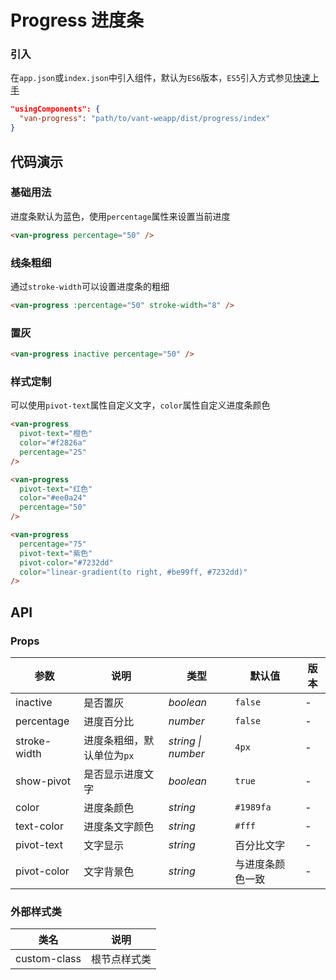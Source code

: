 # Progress 进度条

### 引入
在`app.json`或`index.json`中引入组件，默认为`ES6`版本，`ES5`引入方式参见[快速上手](#/quickstart)

```json
"usingComponents": {
  "van-progress": "path/to/vant-weapp/dist/progress/index"
}
```

## 代码演示

### 基础用法

进度条默认为蓝色，使用`percentage`属性来设置当前进度

```html
<van-progress percentage="50" />
```

### 线条粗细

通过`stroke-width`可以设置进度条的粗细

```html
<van-progress :percentage="50" stroke-width="8" />
```

### 置灰

```html
<van-progress inactive percentage="50" />
```

### 样式定制

可以使用`pivot-text`属性自定义文字，`color`属性自定义进度条颜色

```html
<van-progress
  pivot-text="橙色"
  color="#f2826a"
  percentage="25"
/>

<van-progress
  pivot-text="红色"
  color="#ee0a24"
  percentage="50"
/>

<van-progress
  percentage="75"
  pivot-text="紫色"
  pivot-color="#7232dd"
  color="linear-gradient(to right, #be99ff, #7232dd)"
/>
```

## API

### Props

| 参数 | 说明 | 类型 | 默认值 | 版本 |
|-----------|-----------|-----------|-------------|-------------|
| inactive | 是否置灰 | *boolean* | `false` | - |
| percentage | 进度百分比 | *number* | `false` | - |
| stroke-width | 进度条粗细，默认单位为`px` | *string \| number* | `4px` | - |
| show-pivot | 是否显示进度文字 | *boolean* | `true` | - |
| color | 进度条颜色 | *string* | `#1989fa` | - |
| text-color | 进度条文字颜色 | *string* | `#fff` | - |
| pivot-text | 文字显示 | *string* | 百分比文字 | - |
| pivot-color | 文字背景色 | *string* | 与进度条颜色一致 | - |

### 外部样式类

| 类名 | 说明 |
|-----------|-----------|
| custom-class | 根节点样式类 |
